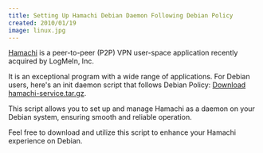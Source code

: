 ```yaml
---
title: Setting Up Hamachi Debian Daemon Following Debian Policy
created: 2010/01/19
image: linux.jpg
---
```


[Hamachi](https://secure.logmein.com/ES/products/hamachi2/) is a peer-to-peer (P2P) VPN user-space application recently acquired by LogMeIn, Inc.

It is an exceptional program with a wide range of applications. For Debian users, here's an init daemon script that follows Debian Policy: [Download hamachi-service.tar.gz](/wordpress/wp-content/uploads/2010/01/hamachi-service.tar.gz).

This script allows you to set up and manage Hamachi as a daemon on your Debian system, ensuring smooth and reliable operation.

Feel free to download and utilize this script to enhance your Hamachi experience on Debian.

